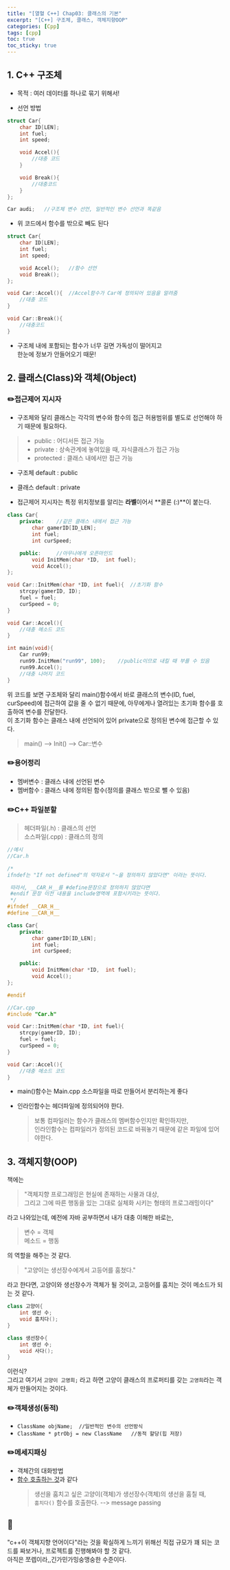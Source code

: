 ```yaml
---
title: "[열혈 C++] Chap03: 클래스의 기본"
excerpt: "[C++] 구조체, 클래스, 객체지향OOP"
categories: [Cpp]
tags: [cpp]
toc: true
toc_sticky: true
---
```

## 1. C++ 구조체

+ 목적 : 여러 데이터를 하나로 묶기 위해서!

+ 선언 방법  
```cpp
struct Car{
    char ID[LEN];
    int fuel;
    int speed;

    void Accel(){
        //대충 코드
    }

    void Break(){
        //대충코드
    }
};

Car audi;   //구조체 변수 선언, 일반적인 변수 선언과 똑같음
```  

+ 위 코드에서 함수를 밖으로 빼도 된다  
  
```cpp
struct Car{
    char ID[LEN];
    int fuel;
    int speed;

    void Accel();   //함수 선언
    void Break();
};

void Car::Accel(){  //Accel함수가 Car에 정의되어 있음을 알려줌
    //대충 코드
}

void Car::Break(){
    //대충코드
}
```  

+ 구조체 내에 포함되는 함수가 너무 길면 가독성이 떨어지고  
한눈에 정보가 안들어오기 때문!

## 2. 클래스(Class)와 객체(Object)

### ✏️접근제어 지시자

+ 구조체와 달리 클래스는 각각의 변수와 함수의 접근 허용범위를 별도로 선언해야 하기 때문에 필요하다.  

>  - public  : 어디서든 접근 가능 
>  - private : 상속관계에 놓여있을 때, 자식클래스가 접근 가능
>  - protected : 클래스 내에서만 접근 가능  


+ 구조체 default : public
+ 클래스 default : private  

+ 접근제어 지시자는 특정 위치정보를 알리는 **라벨**이어서 **콜론 (:)**이 붙는다.  

```cpp
class Car{
    private:    //같은 클래스 내에서 접근 가능
        char gamerID[ID_LEN];
        int fuel;
        int curSpeed;

    public:     //아무나에게 오픈마인드
        void InitMem(char *ID,  int fuel);
        void Accel(); 
};

void Car::InitMem(char *ID, int fuel){  //초기화 함수
    strcpy(gamerID, ID);
    fuel = fuel;
    curSpeed = 0;
}

void Car::Accel(){
    //대충 메소드 코드
}

int main(void){
    Car run99;  
    run99.InitMem("run99", 100);    //public이므로 내킬 때 부를 수 있음
    run99.Accel();
    //대충 나머지 코드
}
```
 위 코드를 보면 구조체와 달리 main()함수에서 바로 클래스의 변수(ID, fuel, curSpeed)에 접근하여 값을 줄 수 없기 때문에, 아무에게나 열려있는 초기화 함수를 호출하여 변수를 전달한다.  
 이 초기화 함수는 클래스 내에 선언되어 있어 private으로 정의된 변수에 접근할 수 있다. 

 > main() --> Init() --> Car::변수


### ✏️용어정리

+ 멤버변수 : 클래스 내에 선언된 변수
+ 멤버함수 : 클래스 내에 정의된 함수(정의를 클래스 밖으로 뺄 수 있음)
  

### ✏️C++ 파일분할

> 헤더파일(.h) : 클래스의 선언  
> 소스파일(.cpp) : 클래스의 정의  

  
```cpp
//예시
//Car.h 

/* 
ifndef는 "If not defined"의 약자로서 "~을 정의하지 않았다면" 이라는 뜻이다.

 따라서, __CAR_H__를 #define문장으로 정의하지 않았다면 
 #endif 문장 이전 내용을 include영역에 포함시키라는 뜻이다.
 */
#ifndef __CAR_H__
#define __CAR_H__

class Car{
    private:    
        char gamerID[ID_LEN];
        int fuel;
        int curSpeed;

    public:  
        void InitMem(char *ID,  int fuel);
        void Accel(); 
};

#endif
```  
```cpp
//Car.cpp
#include "Car.h"

void Car::InitMem(char *ID, int fuel){  
    strcpy(gamerID, ID);
    fuel = fuel;
    curSpeed = 0;
}

void Car::Accel(){
    //대충 메소드 코드
}
```

+ main()함수는 Main.cpp 소스파일을 따로 만들어서 분리하는게 좋다

+ 인라인함수는 헤더파일에 정의되어야 한다.  
  > 보통 컴파일러는 함수가 클래스의 멤버함수인지만 확인하지만,  
  > 인라인함수는 컴파일러가 정의된 코드로 바꿔놓기 때문에 같은 파일에 있어야한다.  


## 3. 객체지향(OOP)

책에는
> "객체지향 프로그래밍은 현실에 존재하는 사물과 대상,  
> 그리고 그에 따른 행동을 있는 그대로 실체화 시키는 형태의 프로그래밍이다"  

라고 나와있는데, 예전에 자바 공부하면서 내가 대충 이해한 바로는,   
> 변수 = 객체  
> 메소드 = 행동  

의 역할을 해주는 것 같다.

> "고양이는 생선장수에게서 고등어를 훔쳤다."  

라고 한다면, 고양이와 생선장수가 객체가 될 것이고, 고등어를 훔치는 것이 메소드가 되는 것 같다.  

```cpp
class 고양이{
    int 생선 수;
    void 훔치다();
}

class 생선장수{
    int 생선 수;
    void 사다();
}
```
이런식?  
그리고 여기서 `고양이 고영희;` 라고 하면 고양이 클래스의 프로퍼티를 갖는 `고영희`라는 객체가 만들어지는 것이다.  


### ✏️객체생성(동적)

+ `ClassName objName;  //일반적인 변수의 선언방식`  
+ `ClassName * ptrObj = new ClassName   //동적 할당(힙 저장)`  
  

### ✏️메세지패싱

+ 객체간의 대화방법  
+ <u>함수 호출하는 것</u>과 같다
  > 생선을 훔치고 싶은 고양이(객체)가 생선장수(객체)의 생선을 훔칠 때,  
  > `훔치다()` 함수를 호출한다. --> message passing  


## 🤔
"c++이 객체지향 언어이다"라는 것을 확실하게 느끼기 위해선 직접 규모가 꽤 되는 코드를 짜보거나, 
프로젝트를 진행해봐야 할 것 같다.  
아직은 쪼렙이라,,긴가민가밍숭맹숭한 수준이다.